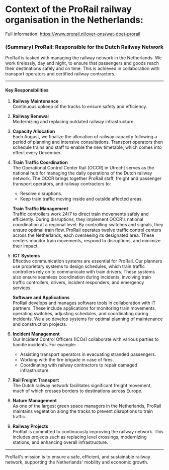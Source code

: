 # Context of the ProRail railway organisation in the Netherlands:

Full information: https://www.prorail.nl/over-ons/wat-doet-prorail

### (Summary) ProRail: Responsible for the Dutch Railway Network

ProRail is tasked with managing the railway network in the Netherlands. We work tirelessly, day and night, to ensure that passengers and goods reach their destinations safely and on time. This is achieved in collaboration with transport operators and certified railway contractors.

---

#### **Key Responsibilities**

1. **Railway Maintenance**  
   Continuous upkeep of the tracks to ensure safety and efficiency.

2. **Railway Renewal**  
   Modernizing and replacing outdated railway infrastructure.

3. **Capacity Allocation**  
   Each August, we finalize the allocation of railway capacity following a period of planning and intensive consultations. Transport operators then schedule trains and staff to enable the new timetable, which comes into effect every December.  

4. **Train Traffic Coordination**  
   The Operational Control Center Rail (OCCR) in Utrecht serves as the national hub for managing the daily operations of the Dutch railway network. The OCCR brings together ProRail staff, freight and passenger transport operators, and railway contractors to:  
   - Resolve disruptions.  
   - Keep train traffic moving inside and outside affected areas.  

   **Train Traffic Management**  
   Traffic controllers work 24/7 to direct train movements safely and efficiently. During disruptions, they implement OCCR's national coordination at a regional level. By controlling switches and signals, they ensure optimal train flow. ProRail operates twelve traffic control centers across the Netherlands, each overseeing its designated area. These centers monitor train movements, respond to disruptions, and minimize their impact.

5. **ICT Systems**  
   Effective communication systems are essential for ProRail. Our planners use proprietary systems to design schedules, which train traffic controllers rely on to communicate with train drivers. These systems also ensure seamless coordination during incidents, involving train traffic controllers, drivers, incident responders, and emergency services.  

   **Software and Applications**  
   ProRail develops and manages software tools in collaboration with IT partners. These include applications for monitoring train movements, operating switches, adjusting schedules, and coordinating during incidents. We also develop systems for optimal planning of maintenance and construction projects.

6. **Incident Management**  
   Our Incident Control Officers (ICOs) collaborate with various parties to handle incidents. For example:  
   - Assisting transport operators in evacuating stranded passengers.  
   - Working with the fire brigade in case of fires.  
   - Coordinating with railway contractors to repair damaged infrastructure.  

7. **Rail Freight Transport**  
   The Dutch railway network facilitates significant freight movement, much of which crosses borders to destinations across Europe.

8. **Nature Management**  
   As one of the largest green space managers in the Netherlands, ProRail maintains vegetation along the tracks to prevent disruptions to train traffic.

9. **Railway Projects**  
   ProRail is committed to continuously improving the railway network. This includes projects such as replacing level crossings, modernizing stations, and enhancing overall infrastructure.  

---

ProRail's mission is to ensure a safe, efficient, and sustainable railway network, supporting the Netherlands' mobility and economic growth.
